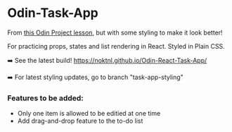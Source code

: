 # Odin-Task-App

From [this Odin Project lesson](https://www.theodinproject.com/paths/full-stack-javascript/courses/javascript/lessons/handle-inputs-and-render-lists), but with some styling to make it look better!

For practicing props, states and list rendering in React. Styled in Plain CSS.

➡️ See the latest build! https://noktnl.github.io/Odin-React-Task-App/

➡️ For latest styling updates, go to branch "task-app-styling"

### Features to be added:

- Only one item is allowed to be editied at one time
- Add drag-and-drop feature to the to-do list
